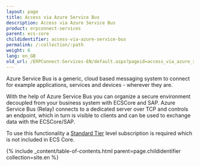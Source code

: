 ```yaml
---
layout: page
title: Access via Azure Service Bus
description: Access via Azure Service Bus
product: erpconnect-services
parent: ecs-core
childidentifier: access-via-azure-service-bus
permalink: /:collection/:path
weight: 6
lang: en_GB
old_url: /ERPConnect-Services-EN/default.aspx?pageid=access_via_azure_service_bus
---
```


Azure Service Bus is a generic, cloud based messaging system to connect for example applications, services and devices - wherever they are.  

With the help of Azure Service Bus you can organize a secure environment decoupled from your business system with ECSCore and SAP. Azure Service Bus (Relay) connects to a dedicated server over TCP and controls an endpoint, which in turn is visible to clients and can be used to exchange data with the ECSCore/SAP.

To use this functionality a [Standard Tier]() level subscription is required which is not included in ECS Core. 


{% include _content/table-of-contents.html parent=page.childidentifier collection=site.en %}
